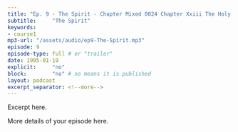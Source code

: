 ```yaml
---
title: "Ep. 9 - The Spirit - Chapter Mixed 0024 Chapter Xxiii The Holy Spirit In The Church General"
subtitle:     "The Spirit"
keywords:
- course1
mp3-url: "/assets/audio/ep9-The-Spirit.mp3"
episode: 9
episode-type: full # or "trailer"
date: 1995-01-19
explicit:     "no"
block:        "no" # no means it is published
layout: podcast
excerpt_separator: <!--more-->
---
```

Excerpt here.
<!--more-->

More details of your episode here.
